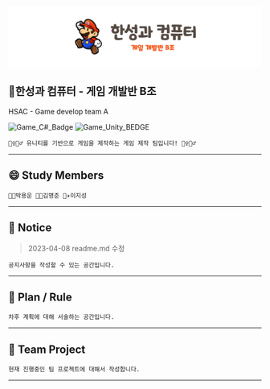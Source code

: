 ![Title](readme.img/img.hsac.gameB.png)

## **🎲한성과 컴퓨터 - 게임 개발반 B조**
HSAC - Game develop team A

 ![Game_C#_Badge](https://img.shields.io/badge/CSharp-239120?style=for-the-badge&logo=CSharp&logoColor=white)
![Game_Unity_BEDGE](https://img.shields.io/badge/Unity-FFFFFF?style=for-the-badge&logo=Unity&logoColor=black)

    🤹‍♀️🤹‍♂️ 유니티를 기반으로 게임을 제작하는 게임 제작 팀입니다! 🤹‍♀️🤹‍♂️

---

## **😄 Study Members**

    👨‍🔧박용운 👩‍🌾김명준 👨‍✈️이지성

---
 ## **📢 Notice**
> 2023-04-08 readme.md 수정

    공지사항을 작성할 수 있는 공간입니다.

---

## **📖 Plan / Rule**

    차후 계획에 대해 서술하는 공간입니다.

---

## 🚩 Team Project
    현재 진행중인 팀 프로젝트에 대해서 작성합니다.

---